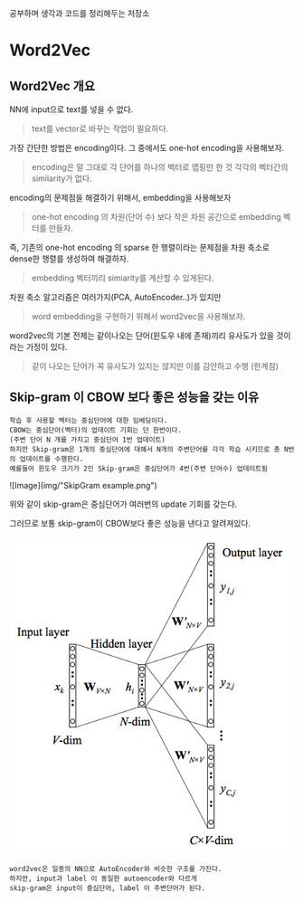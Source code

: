 공부하며 생각과 코드를 정리해두는 저장소

# Word2Vec

## Word2Vec 개요

NN에 input으로 text를 넣을 수 없다.
> text를 vector로 바꾸는 작업이 필요하다.

가장 간단한 방법은 encoding이다. 그 중에서도 one-hot encoding을 사용해보자.
> encoding은 말 그대로 각 단어를 하나의 벡터로 맵핑만 한 것
> 각각의 벡터간의 similarity가 없다.


encoding의 문제점을 해결하기 위해서, embedding을 사용해보자
> one-hot encoding 의 차원(단어 수) 보다 작은 차원 공간으로 embedding 벡터를 만들자.

즉, 기존의 one-hot encoding 의 sparse 한 행렬이라는 문제점을 차원 축소로 dense한 행렬를 생성하여 해결하자.
> embedding 벡터끼리 simiarity를 계산할 수 있게된다.


차원 축소 알고리즘은 여러가지(PCA, AutoEncoder..)가 있지만
> word embedding을 구현하기 위해서 word2vec을 사용해보자.
 
word2vec의 기본 전제는 같이나오는 단어(윈도우 내에 존재)끼리 유사도가 있을 것이라는 가정이 있다.
> 같이 나오는 단어가 꼭 유사도가 있지는 않지만 이를 감안하고 수행 (한계점)

## Skip-gram 이 CBOW 보다 좋은 성능을 갖는 이유

```
학습 후 사용할 벡터는 중심단어에 대한 임베딩이다.
CBOW는 중심단어(벡터)의 업데이트 기회는 단 한번이다.
(주변 단어 N 개를 가지고 중심단어 1번 업데이트)
하지만 Skip-gram은 1개의 중심단어에 대해서 N개의 주변단어를 각각 학습 시키므로 총 N번의 업데이트를 수행한다.
예를들어 윈도우 크기가 2인 Skip-gram은 중심단어가 4번(주변 단어수) 업데이트됨
```
![Image](img/"SkipGram example.png")

위와 같이 skip-gram은 중심단어가 여러번의 update 기회를 갖는다.

그러므로 보통 skip-gram이 CBOW보다 좋은 성능을 낸다고 알려져있다.

![Image](img/SkipGram.png)
```
word2vec은 일종의 NN으로 AutoEncoder와 비슷한 구조를 가진다.
하지만, input과 label 이 동일한 autoencoder와 다르게 
skip-gram은 input이 중심단어, label 이 주변단어가 된다.
```


